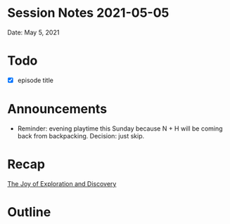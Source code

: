 # Session Notes 2021-05-05

Date: May 5, 2021

# Todo

- [x]  episode title

# Announcements

- Reminder: evening playtime this Sunday because N + H will be coming back from backpacking. Decision: just skip.

# Recap

[The Joy of Exploration and Discovery](../../logbook/The%20Joy%20of%20Exploration%20and%20Discovery.md) 

# Outline